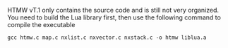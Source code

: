HTMW vT.1 only contains the source code and is still not very organized. You need to build the Lua library first, then use the following command to compile the executable
```
gcc htmw.c map.c nxlist.c nxvector.c nxstack.c -o htmw liblua.a
```
